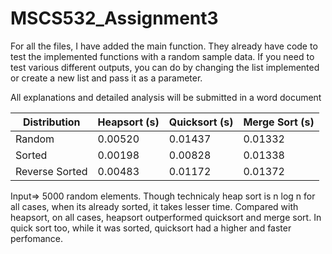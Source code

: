 # MSCS532_Assignment3

For all the files, I have added the main function. They already have code to test the implemented functions with a random sample data. 
If you need to test various different outputs, you can do by changing the list implemented or create a new list and pass it as a parameter. 

All explanations and detailed analysis will be submitted in a word document

| Distribution   | Heapsort (s) | Quicksort (s) | Merge Sort (s) |
|----------------|--------------|---------------|----------------|
| Random         | 0.00520      | 0.01437       | 0.01332        |
| Sorted         | 0.00198      | 0.00828       | 0.01338        |
| Reverse Sorted | 0.00483      | 0.01172       | 0.01372        |

Input=> 5000 random elements. 
Though technicaly heap sort is n log n for all cases, when its already sorted, it takes lesser time.
Compared with heapsort, on all cases, heapsort outperformed quicksort and merge sort. 
In quick sort too, while it was sorted, quicksort had a higher and faster perfomance. 